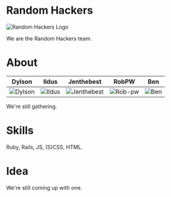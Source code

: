 Random Hackers
==============
![Random Hackers Logo](http://i.imgur.com/wt91X85.png)

We are the Random Hackers team.


About
=====

| Dylson | Ildus | Jenthebest | RobPW | Ben 
|--- |--- |--- | --- | ---
| ![Dylson](https://pbs.twimg.com/profile_images/427202043929825280/o5ZFxcJq.png) | ![Ildus](https://pbs.twimg.com/profile_images/1318954004/a_1d9140f1.jpg) | ![Jenthebest](https://pbs.twimg.com/profile_images/537042120821862401/X37nkZ0U_400x400.png) | ![Rob-pw](https://pbs.twimg.com/media/BeLjs4kIQAAkR83.jpg:thumb) | ![Ben](https://pbs.twimg.com/profile_images/528597310612058112/3PD27_0I_200x200.jpeg) 


We're still gathering.


Skills
======
Ruby, Rails, JS, (S)CSS, HTML.

Idea
====

We're still coming up with one.